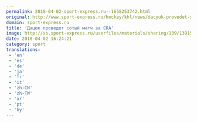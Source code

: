 ```yaml
---
permalink: 2018-04-02-sport-express.ru--1658253742.html
original: http://www.sport-express.ru/hockey/khl/news/dacyuk-provedet-sotyy-match-za-ska-1391556/
domain: sport-express.ru
title: 'Дацюк проведет сотый матч за СКА'
image: http://ss.sport-express.ru/userfiles/materials/sharing/139/1391556.jpg
date: 2018-04-02 16:24:21
category: sport
translations: 
 - 'en'
 - 'es'
 - 'de'
 - 'ja'
 - 'fr'
 - 'it'
 - 'zh-CN'
 - 'zh-TW'
 - 'ar'
 - 'pt'
 - 'hy'
---
```


